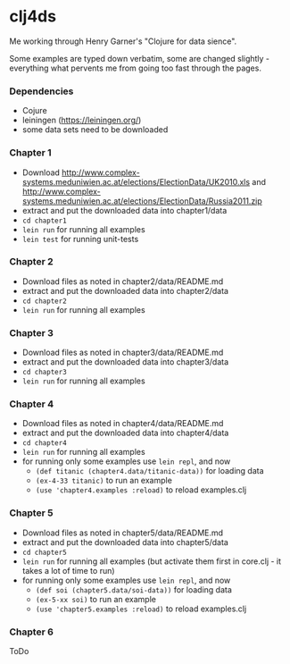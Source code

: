 # clj4ds

Me working through Henry Garner's "Clojure for data sience".

Some examples are typed down verbatim, some are changed slightly - everything what pervents me from going too fast through the pages.

### Dependencies
   
   * Cojure
   * leiningen (https://leiningen.org/)
   * some data sets need to be downloaded

### Chapter 1

   * Download http://www.complex-systems.meduniwien.ac.at/elections/ElectionData/UK2010.xls and http://www.complex-systems.meduniwien.ac.at/elections/ElectionData/Russia2011.zip
   * extract and put the downloaded data into chapter1/data
   * `cd chapter1`
   * `lein run` for running all examples
   * `lein test` for running unit-tests

### Chapter 2

   * Download files as noted in chapter2/data/README.md
   * extract and put the downloaded data into chapter2/data
   * `cd chapter2`
   * `lein run` for running all examples

### Chapter 3

   * Download files as noted in chapter3/data/README.md
   * extract and put the downloaded data into chapter3/data
   * `cd chapter3`
   * `lein run` for running all examples

### Chapter 4

   * Download files as noted in chapter4/data/README.md
   * extract and put the downloaded data into chapter4/data
   * `cd chapter4`
   * `lein run` for running all examples
   * for running only some examples use `lein repl`, and now
       - `(def titanic (chapter4.data/titanic-data))` for loading data
       - `(ex-4-33 titanic)` to run an example
       - `(use 'chapter4.examples :reload)` to reload examples.clj

### Chapter 5

   * Download files as noted in chapter5/data/README.md
   * extract and put the downloaded data into chapter5/data
   * `cd chapter5`
   * `lein run` for running all examples (but activate them first in core.clj - it takes a lot of time to run)
   * for running only some examples use `lein repl`, and now
       - `(def soi (chapter5.data/soi-data))` for loading data
       - `(ex-5-xx soi)` to run an example
       - `(use 'chapter5.examples :reload)` to reload examples.clj

### Chapter 6

ToDo



